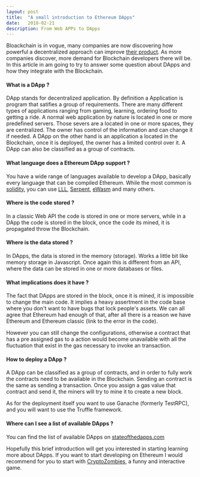 ```yaml
---
layout: post
title:  "A small introduction to Ethereum DApps"
date:   2018-02-21
description: From Web APPs to DApps
---
```


<p class="intro">Bloackchain is in vogue, many companies are now discovering how powerful a decentralized approach can improve <a href="https://techcrunch.com/2017/10/16/ibm-cross-border-payments-Blockchain/" target="\_blank">their product</a>. As more companies discover, more demand for Blockchain developers there will be. In this article in am going to try to answer some question about DApps and how they integrate with the Blockchain.</p>

#### What is a DApp ?
DApp stands for decentralized application. By definition a Application is program that satifies a group of requirements. There are many different types of applications ranging from gaming, learning, ordering food to getting a ride. A normal web application by nature is located in one or more predefined servers. Those severs are a located in one or more spaces, they are centralized. The owner has control of the information and can change it if needed. A DApp on the other hand is an application a located in the Blockchain, once it is deployed, the owner has a limited control over it.
A DApp can also be classified as a group of contracts.

#### What language does a Ethereum DApp support ?
You have a wide range of languages available to develop a DApp, basically every language that can be compiled Ethereum. While the most common is <a href="https://github.com/ethereum/solidityn" target="\_blank">solidity</a>, you can use <a href="https://media.consensys.net/an-introduction-to-lll-for-ethereum-smart-contract-development-e26e38ea6c23" target="\_blank">LLL</a>, <a href="https://github.com/ethereum/wiki/wiki/Serpent" target="\_blank">Serpent</a>, <a href="https://github.com/ewasm/design" target="\_blank">eWasm</a> and many others.

#### Where is the code stored ?
In a classic Web API the code is stored in one or more servers, while in a DApp the code is stored in the block, once the code its mined, it is propagated throw the Blockchain.

#### Where is the data stored ?
In DApps, the data is stored in the memory (storage). Works a little bit like memory storage in Javascript. Once again this is different from an API, where the data can be stored in one or more databases or files.

#### What implications does it have ?
The fact that DApps are stored in the block, once it is mined, it is impossible to change the main code. It implies a heavy assertment in the code base where you don't want to have bugs that lock people's assets. We can all agree that Ethereum had enough of that, after all there is a reason we have Ethereum and Ethereum classic (link to the error in the code).

However you can still change the configurations, otherwise a contract that has a pre assigned gas to a action would become unavailable with all the fluctuation that exist in the gas necessary to invoke an transaction.

#### How to deploy a DApp ?
A DApp can be classified as a group of contracts, and in order to fully work the contracts need to be available in the Blockchain. Sending an contract is the same as sending a transaction. Once you assign a gas value  that contract and send it, the miners will try to mine it to create a new block.

As for the deployment itself you want to use Ganache (formerly TestRPC), and you will want to use the Truffle framework.

#### Where can I see a list of available DApps ?
You can find the list of available DApps on <a href="https://www.stateofthedapps.com/" target="\_blank">stateofthedapps.com</a>

Hopefully this brief introduction will get you interested in starting learning more about DApps. If you want to start developing on Ethereum I would recommend for you to start with <a href="https://cryptozombies.io/" target="\_blank">CryptoZombies</a>, a funny and interactive game.
